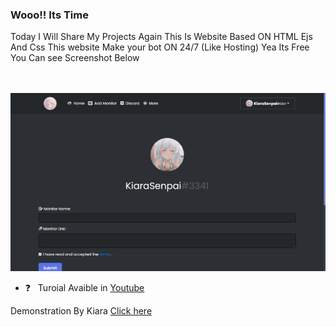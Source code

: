 ### Wooo!! Its Time
Today I Will Share My Projects Again This Is Website Based ON HTML Ejs And Css
This website Make your bot ON 24/7 (Like Hosting) Yea Its Free You Can see Screenshot Below
<div align="middle"><img src=""></div><div align="middle"><img src=""></div><div align="middle"><img src="/Images/Uptime.png"></div>





- ❓ &nbsp; Turoial Avaible in [Youtube](https://www.youtube.com/watch?v=G3yhZ78lYK0)

Demonstration By Kiara
[Click here](https://KiaraHost.kiarasenpai.repl.co/callback) 

